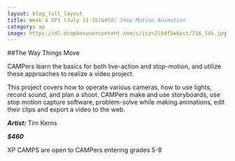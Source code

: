 ```yaml
---
layout: blog_full_layout
title: Week 4 XP1 (July 11-15)&#58; Stop Motion Animation
category: xp
image: https://dl.dropboxusercontent.com/s/iczn2lb4f5x6pct/216_14k.jpg?dl=0
---
```


##The Way Things Move

CAMPers learn the basics for both live-action and stop-motion, and utilize these approaches to realize a video project. 
 
This project covers how to operate various cameras, how to use lights, record sound, and plan a shoot. CAMPers make and use storyboards, use stop motion capture software, problem-solve while making  animations, edit their clips and export a video to the web.  





**_Artist:_** Tim Kerns

**_$460_**

XP CAMPS are open to CAMPers entering grades 5-8



